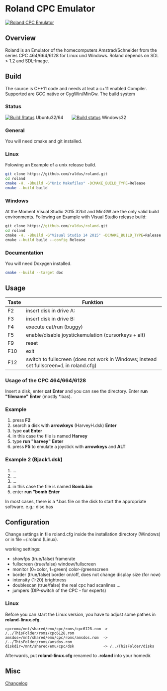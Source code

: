 # Roland CPC Emulator
[![Roland CPC Emulator](https://github.com/raldus/roland/blob/master/files/img/ready.png)](https://www.rolandemu.de/index.html)

## Overview
Roland is an Emulator of the homecomputers Amstrad/Schneider from the series CPC 464/664/6128
for Linux und Windows.
Roland depends on SDL > 1.2 and SDL-Image.

## Build
The source is C++11 code and needs at leat a c+11 enabled Compiler. Supported are GCC native or CygWin/MinGw. The build system

### Status
[![Build Status](https://travis-ci.org/raldus/roland.svg?branch=master)](https://travis-ci.org/raldus/roland) Ubuntu32/64 &nbsp;&nbsp;&nbsp;&nbsp;&nbsp;
[![Build status](https://ci.appveyor.com/api/projects/status/rsa9fq8brffd5h50?svg=true)](https://ci.appveyor.com/project/raldus/roland) Windows32

### General
You will need cmake and git installed.

### Linux
Folowing an Example of a unix release build.
```bash
git clone https://github.com/raldus/roland.git
cd roland
cmake -H. -Bbuild -G"Unix Makefiles" -DCMAKE_BUILD_TYPE=Release
cmake --build build
```

### Windows 
At the Moment Visual Studio 2015 32bit and MinGW are the only valid build environments.
Following an Example with Visual Studio release build:
```cmd
git clone https://github.com/raldus/roland.git
cd roland
cmake -H. -Bbuild -G"Visual Studio 14 2015" -DCMAKE_BUILD_TYPE=Release
cmake --build build --config Release
```

### Documentation
You will need Doxygen installed.
```bash
cmake --build --target doc
```

## Usage
Taste|Funktion
-----|--------
F2|insert disk in drive A:
F3|insert disk in drive B:
F4|execute cat/run (buggy)
F5|enable/disable joystickemulation (cursorkeys + alt)
F9|reset
F10|exit
F12|switch to fullscreen (does not work in Windows; instead set fullscreen=1 in roland.cfg)

### Usage of the CPC 464/664/6128
Insert a disk, enter **cat**  **Enter** and
you can see the directory. Enter **run "filename"**  **Enter** (mostly *.bas).

### Example

1. press **F2**
2. search a disk with **arrowkeys** (HarveyH.dsk) **Enter**
3. type **cat**  **Enter**
4. in this case the file is named **Harvey**
5. type **run "harvey"**  **Enter**
6. press **F5** to emulate a joystick with **arrowkeys** and **ALT**

### Example 2 (Bjack1.dsk)

1. ...
2. ...
3. ...
4. in this case the file is named **Bomb.bin**
5. enter **run "bomb**  **Enter**

In most cases, there is a *.bas file on the disk
to start the appropriate software. e.g.: disc.bas

## Configuration
Change settings in file roland.cfg inside the installation directory
(Windows) or in file ~/.roland (Linux).

working settings:
* showfps    (true/false) framerate
* fullscreen (true/false) window/fullscreen
* monitor    (0=color, 1=green) color-/greenscreen
* border     (true/false) border on/off, does not change display size (for now)
* intensity  (1-20) brightness
* doublescan (true/false) the real cpc had scanlines ...
* jumpers    (DIP-switch of the CPC - for experts)

### Linux
Before you can start the Linux version, you have to adjust some pathes in
**roland-linux.cfg**.
```text
cpcrom=/mnt/shared/emu/cpc/roms/cpc6128.rom -> /../ThisFolder/roms/cpc6128.rom
amsdos=/mnt/shared/emu/cpc/roms/amsdos.rom  -> /../ThisFolder/roms/amsdos.rom
diskdir=/mnt/shared/emu/cpc/dsk             -> /../ThisFolder/disks
```
Afterwards, put **roland-linux.cfg** renamed to **.roland** into your homedir.

## Misc
[Changelog](https://github.com/raldus/roland/blob/master/CHANGELOG.md)
